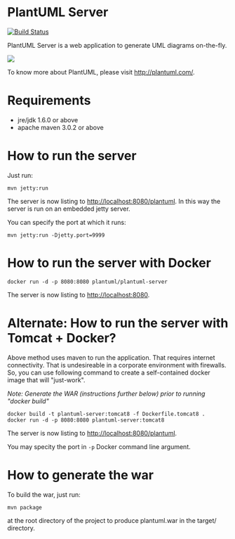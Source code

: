 PlantUML Server 
===============
[![Build Status](https://travis-ci.org/plantuml/plantuml-server.png?branch=master)](https://travis-ci.org/plantuml/plantuml-server)

PlantUML Server is a web application to generate UML diagrams on-the-fly.

![](https://raw.githubusercontent.com/ftomassetti/plantuml-server/readme/screenshots/screenshot.png)
 
To know more about PlantUML, please visit http://plantuml.com/.

Requirements
============

 * jre/jdk 1.6.0 or above
 * apache maven 3.0.2 or above

How to run the server
=====================

Just run:

```
mvn jetty:run
```

The server is now listing to [http://localhost:8080/plantuml](http://localhost:8080/plantuml).
In this way the server is run on an embedded jetty server. 

You can specify the port at which it runs:

```
mvn jetty:run -Djetty.port=9999
```

How to run the server with Docker
=================================

```
docker run -d -p 8080:8080 plantuml/plantuml-server
```

The server is now listing to [http://localhost:8080](http://localhost:8080).

Alternate: How to run the server with Tomcat + Docker?
======================================================

Above method uses maven to run the application. That requires internet connectivity. That is undesireable in a corporate environment with firewalls. So, you can use following command to create a self-contained docker image that will "just-work". 

*Note: Generate the WAR (instructions further below) prior to running "docker build"*

```
docker build -t plantuml-server:tomcat8 -f Dockerfile.tomcat8 . 
docker run -d -p 8080:8080 plantuml-server:tomcat8
```
The server is now listing to [http://localhost:8080/plantuml](http://localhost:8080/plantuml).

You may specity the port in `-p` Docker command line argument.
 

How to generate the war
=======================

To build the war, just run:

```
mvn package
```

at the root directory of the project to produce plantuml.war in the target/ directory.
